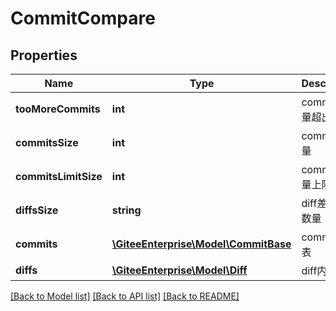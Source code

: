# CommitCompare

## Properties
Name | Type | Description | Notes
------------ | ------------- | ------------- | -------------
**tooMoreCommits** | **int** | commits 数量超出限制 | [optional] 
**commitsSize** | **int** | commits 数量 | [optional] 
**commitsLimitSize** | **int** | commits 数量上限 | [optional] 
**diffsSize** | **string** | diff差异文件数量 | [optional] 
**commits** | [**\GiteeEnterprise\Model\CommitBase**](CommitBase.md) | commits 列表 | [optional] 
**diffs** | [**\GiteeEnterprise\Model\Diff**](Diff.md) | diff内容 | [optional] 

[[Back to Model list]](../../README.md#documentation-for-models) [[Back to API list]](../../README.md#documentation-for-api-endpoints) [[Back to README]](../../README.md)


